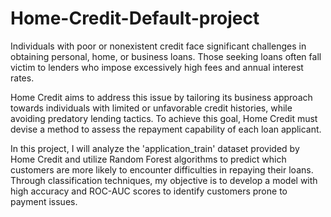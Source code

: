 # Home-Credit-Default-project

Individuals with poor or nonexistent credit face significant challenges in obtaining personal, home, or business loans. Those seeking loans often fall victim to lenders who impose excessively high fees and annual interest rates.

Home Credit aims to address this issue by tailoring its business approach towards individuals with limited or unfavorable credit histories, while avoiding predatory lending tactics. To achieve this goal, Home Credit must devise a method to assess the repayment capability of each loan applicant.

In this project, I will analyze the 'application_train' dataset provided by Home Credit and utilize Random Forest algorithms to predict which customers are more likely to encounter difficulties in repaying their loans. Through classification techniques, my objective is to develop a model with high accuracy and ROC-AUC scores to identify customers prone to payment issues.
